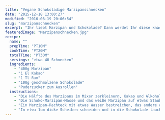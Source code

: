 ```yaml
---
title: "Vegane Schokoladige Marzipanschnecken"
date: "2015-12-18 13:00:27"
modified: "2016-03-19 20:06:54"
slug: "marzipanschnecken"
excerpt: "Ihr liebt Marzipan und Schokolade? Dann werdet Ihr diese knackigen Schoko-Marzipan-Pralinen unwiderstehlich finden. "
featuredImage: "Marzipanschnecken.jpg"
recipe:
  name: ""
  prepTime: "PT10M"
  cookTime: "PT20M"
  totalTime: "PT30M"
  servings: "etwa 40 Schnecken"
  ingredients:
    - "400g Marzipan"
    - "1 El Kakao"
    - "1 Tl Rum"
    - "100g geschmolzene Schokolade"
    - "Puderzucker zum Ausrollen"
  instructions:
    - "Die Hälfte des Marzipans im Mixer zerkleinern, Kakao und Alkohol dazugeben und alles verkneten."
    - "Die Schoko-Marzipan-Masse und das weiße Marzipan auf etwas Staubzucker separat zu etwa 2mm dicken, rechteckigen Teigen ausrollen."
    - "Ein Marzipan-Rechteck mit etwas Wasser bestreichen, das andere auflegen, leicht andrücken und von der breiten Seite her aufrollen."
    - "In etwa 1cm dicke Scheiben schneiden und in die Schokolade tauchen. Die Schnecken trocknen lassen und schmausen."
---
```


